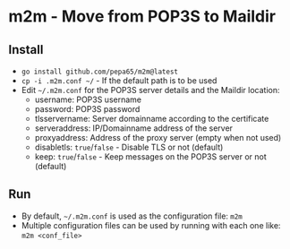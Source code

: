 # m2m - Move from POP3S to Maildir

## Install
* `go install github.com/pepa65/m2m@latest`
* `cp -i .m2m.conf ~/` - If the default path is to be used
* Edit `~/.m2m.conf` for the POP3S server details and the Maildir location:
  - username: POP3S username
  - password: POP3S password
  - tlsservername: Server domainname according to the certificate
  - serveraddress: IP/Domainname address of the server
  - proxyaddress: Address of the proxy server (empty when not used)
  - disabletls: `true`/`false` - Disable TLS or not (default)
  - keep: `true`/`false` - Keep messages on the POP3S server or not (default)

## Run
* By default, `~/.m2m.conf` is used as the configuration file: `m2m`
* Multiple configuration files can be used by running with each one like: `m2m <conf_file>`
